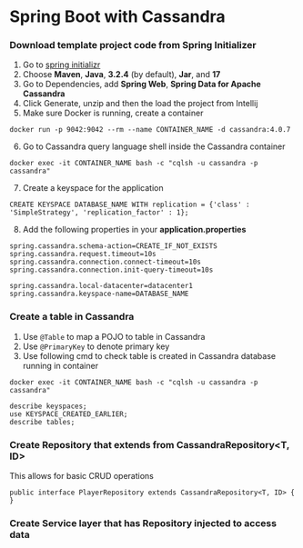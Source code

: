 # Spring Boot with Cassandra

### Download template project code from Spring Initializer
1. Go to [spring initializr](https://start.spring.io/)
2. Choose **Maven**, **Java**, **3.2.4** (by default), **Jar**, and **17**
3. Go to Dependencies, add **Spring Web**, **Spring Data for Apache Cassandra**
4. Click Generate, unzip and then the load the project from Intellij
5. Make sure Docker is running, create a container 
```
docker run -p 9042:9042 --rm --name CONTAINER_NAME -d cassandra:4.0.7
```
6. Go to Cassandra query language shell inside the Cassandra container
```
docker exec -it CONTAINER_NAME bash -c "cqlsh -u cassandra -p cassandra"
```
7. Create a keyspace for the application
```
CREATE KEYSPACE DATABASE_NAME WITH replication = {'class' : 'SimpleStrategy', 'replication_factor' : 1};
```
8. Add the following properties in your **application.properties**
```
spring.cassandra.schema-action=CREATE_IF_NOT_EXISTS
spring.cassandra.request.timeout=10s
spring.cassandra.connection.connect-timeout=10s
spring.cassandra.connection.init-query-timeout=10s

spring.cassandra.local-datacenter=datacenter1
spring.cassandra.keyspace-name=DATABASE_NAME
```

### Create a table in Cassandra
1. Use `@Table` to map a POJO to table in Cassandra
2. Use `@PrimaryKey` to denote primary key
3. Use following cmd to check table is created in Cassandra database running in container
```
docker exec -it CONTAINER_NAME bash -c "cqlsh -u cassandra -p cassandra"

describe keyspaces;
use KEYSPACE_CREATED_EARLIER;
describe tables;
```

### Create Repository that extends from CassandraRepository<T, ID>
This allows for basic CRUD operations
```
public interface PlayerRepository extends CassandraRepository<T, ID> {
}
```

### Create Service layer that has Repository injected to access data